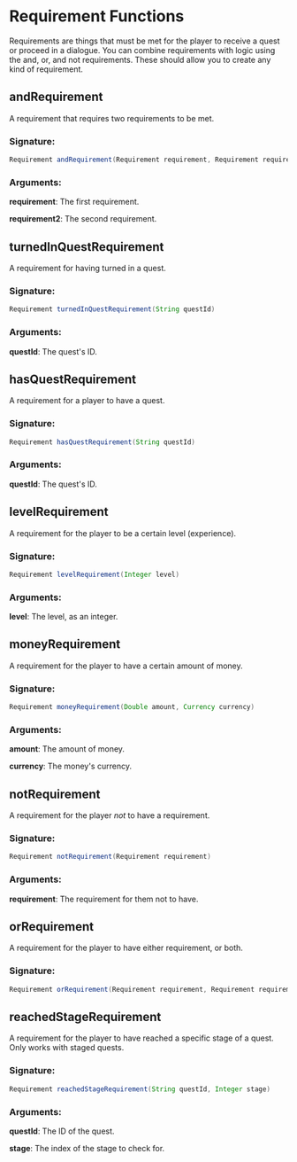 # Requirement Functions
 Requirements are things that must be met for the player to receive a quest or proceed in a dialogue.
 You can combine requirements with logic using the and, or, and not requirements. These should allow you
 to create any kind of requirement.

## andRequirement

A requirement that requires two requirements to be met.

### Signature:
```groovy
Requirement andRequirement(Requirement requirement, Requirement requirement2)
```
### Arguments:

**requirement**:  The first requirement.

**requirement2**: The second requirement.

## turnedInQuestRequirement

A requirement for having turned in a quest.

### Signature:
```groovy
Requirement turnedInQuestRequirement(String questId)
```
### Arguments:

**questId**: The quest's ID.

## hasQuestRequirement

A requirement for a player to have a quest.

### Signature:
```groovy
Requirement hasQuestRequirement(String questId)
```
### Arguments:

**questId**: The quest's ID.

## levelRequirement

A requirement for the player to be a certain level (experience).

### Signature:
```groovy
Requirement levelRequirement(Integer level)
```
### Arguments:

**level**: The level, as an integer.

## moneyRequirement

A requirement for the player to have a certain amount of money.

### Signature:
```groovy
Requirement moneyRequirement(Double amount, Currency currency)
```
### Arguments:

**amount**:   The amount of money.

**currency**: The money's currency.

## notRequirement

A requirement for the player _not_ to have a requirement.

### Signature:
```groovy
Requirement notRequirement(Requirement requirement)
```
### Arguments:

**requirement**: The requirement for them not to have.

## orRequirement

A requirement for the player to have either requirement, or both.

### Signature:
```groovy
Requirement orRequirement(Requirement requirement, Requirement requirement2)
```

## reachedStageRequirement

A requirement for the player to have reached a specific stage of a quest. Only works with
 staged quests.

### Signature:
```groovy
Requirement reachedStageRequirement(String questId, Integer stage)
```
### Arguments:

**questId**: The ID of the quest.

**stage**: The index of the stage to check for.

